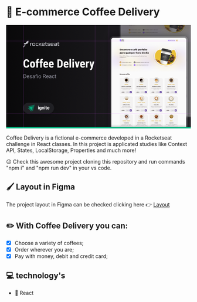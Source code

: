 # 📝 E-commerce Coffee Delivery

![Coffee_Delivery_Wallpaper](./src/assets/wallpaper.png)

Coffee Delivery is a fictional e-commerce developed in a Rocketseat challenge in React classes. In this project is applicated studies like Context API, States, LocalStorage, Properties and much more!

😉 Check this awesome project cloning this repository and run commands "npm i" and "npm run dev" in your vs code.

## 🖌️ Layout in Figma

The project layout in Figma can be checked  clicking here 👉 [Layout](https://www.figma.com/file/5yT9ZzZmRQRS4yivGGB3pl/Coffee-Delivery/duplicate)


## ✏️ With Coffee Delivery you can:

- [x] Choose a variety of coffees;
- [x] Order wherever you are;
- [x] Pay with money, debit and credit card;

## 💻 technology's 

- 🔵 React